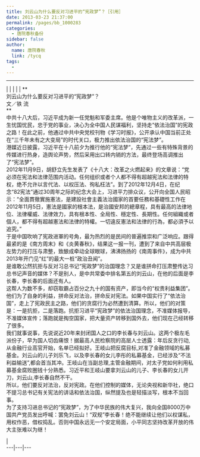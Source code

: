 ```yaml
---
title: 刘云山为什么要反对习进平的“宪政梦”？［引用］
date: 2013-03-23 21:37:00
permalink: /pages/bb_1000283
categories: 
  - 唐院春秋备份
sidebar: false
author: 
  name: 唐院春秋
  link: /tycq
tags: 
  - 
---
```


* * *

  
|  |  |  |  |  **  
刘云山为什么要反对习进平的“宪政梦”？  
文／铁 流  
**  
中共十八大后，习近平成为新一任党魁和军委主席。他是个唯物主义的改革派，一生忧国忧民，忠于党的事业，决心为全中国人民谋福利，坚持走“依法治国”的宪政之路！在此之前，他通过中共中央党校刊物《学习时报》，公开承认中国当前正处在“三千年未有之大变局”的时代关口，极力推出依法治国的“宪法梦”。  
港媒近日披露，习近平在十八前夕为推行他的“宪法梦”，先通过一些有特殊背景的传媒进行热身，造舆论声势，然后采用出口转内销的方法，最终登场高调推出了“宪法梦”。  
2012年11月9日，胡舒立先生发表了《十八大：改革之火燃起来》的文章说：“党必须在宪法和法律范围内活动。任何组织或者个人都不得有超越宪法和法律的特权，绝不允许以言代法、以权压法、徇私枉法”。到了2012年12月4日，在纪念“82宪法”通过30周年之际的纪念大会上，习进平力排众议，公开向全国人民昭示：“全面貫徹實施憲法，是建設社會主義法治國家的首要任務和基礎性工作在2012年11月5日，憲法是國家的根本法，是治國安邦的總章程，具有最高的法律地位、法律權威、法律效力，具有根本性、全局性、穩定性、長期性。任何組織或者個人，都不得有超越憲法和法律的特權。一切違反憲法和法律的行為，都必須予以追究。”  
于是中国吹响了宪政进軍的号角，最为热烈的是民间的普遍推崇和广泛响应。跟得最紧的是《南方周末》和《炎黄春秋》，结果这一报一刊，遭到了来自中共高层极左势力的打压与肃整，致酿成牵动全球眼球，沸沸扬扬的《南周事件》，成为中共2013年开门见“红”的最大一桩“政治丑闻”。  
是谁敢公然抗拒与反对习总书记“宪政梦”的治国理念？又是谁拼命打压肃整传达习总书记声音的媒体？不是别人，是中共常委中排名第五的刘云山，在他的后面是李长春，李长春的后面还有人。  
这帮人为数不多，却窃取霸占百分之九十的国有资产，即当今的“权贵利益集团”。他们为了自身的利益，拼命反对法治，拼命反对宪法。如果中国实行了“依法治国”，走上了宪政民主之路，他们的贪腐行为必然遭到清算。所以，他们的对策是：一是抗拒，二是落跑。抗拒习进平“宪政梦”的依法治国理念，不准媒体报导，不准媒体宣传；落跑就是掏空国家，把大量资产转移到国外去，他们现在己经转移了很多。  
我们就事说事，先说说近20年来封闭国人之口的李长春与刘云山。这两个极左毛派份子，早为国人切齿痛恨！据最高人民检察院的高层人士透露：年后反贪行动,从金融行业高官开始，名单已经拟好。王岐山把反腐目标,对准了金融领域的私募基金。刘云山的儿子刘乐飞，以及李长春的女儿李彤的私募基金，已经涉及“不法利益输送”,都会首当其冲。王岐山在当副总理,主管金融期间，对太子党如何利用私募基金腐败圈钱十分熟悉。习近平和王岐山要拿刘云山的儿子、李长春的女儿开刀，刘云山,李长春自然不干。  
所以，他们要反对法治，反对宪政。在他们控制的媒体，无论央视和新华社，绝口不提习总书记有关宪法的讲话和依法治国，纵然提及也是轻描淡写，根本不当回事。  
为了支持习进总书记的“宪政梦”，为了中华民族的伟大复兴，我向全国8000万中国共产党员发出呼喊：罢免刘云山！“双规”李长春！绝不能继续让他们以权谋私，用权作恶，借权捣乱。否则中国永远无一个安定局面，小平同志坚持改革开放的伟大主张难以为继！  
  
  
|  
---|---|---
